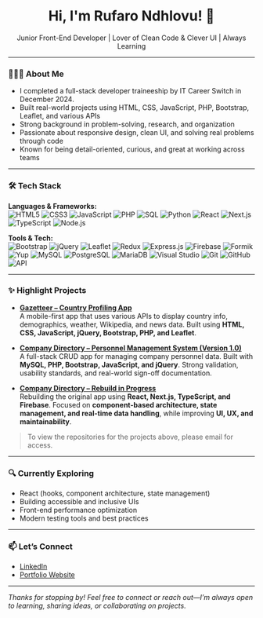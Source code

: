 <h1 align="center">Hi, I'm Rufaro Ndhlovu! 👋</h1>
<p align="center">Junior Front-End Developer | Lover of Clean Code & Clever UI | Always Learning</p>

---

### 👩🏾‍💻 About Me

- I completed a full-stack developer traineeship by IT Career Switch in December 2024.  
- Built real-world projects using HTML, CSS, JavaScript, PHP, Bootstrap, Leaflet, and various APIs  
- Strong background in problem-solving, research, and organization  
- Passionate about responsive design, clean UI, and solving real problems through code  
- Known for being detail-oriented, curious, and great at working across teams  

---

### 🛠️ Tech Stack

**Languages & Frameworks:**  
![HTML5](https://img.shields.io/badge/-HTML5-black?style=flat-square&logo=html5)
![CSS3](https://img.shields.io/badge/-CSS3-black?style=flat-square&logo=css3)
![JavaScript](https://img.shields.io/badge/-JavaScript-black?style=flat-square&logo=javascript)
![PHP](https://img.shields.io/badge/-PHP-black?style=flat-square&logo=php)
![SQL](https://img.shields.io/badge/-SQL-black?style=flat-square&logo=postgresql)
![Python](https://img.shields.io/badge/-Python-black?style=flat-square&logo=python)
![React](https://img.shields.io/badge/-React-black?style=flat-square&logo=react)
![Next.js](https://img.shields.io/badge/-Next.js-black?style=flat-square&logo=next.js)
![TypeScript](https://img.shields.io/badge/-TypeScript-black?style=flat-square&logo=typescript)
![Node.js](https://img.shields.io/badge/-Node.js-black?style=flat-square&logo=node.js)

**Tools & Tech:**  
![Bootstrap](https://img.shields.io/badge/-Bootstrap-black?style=flat-square&logo=bootstrap)
![jQuery](https://img.shields.io/badge/-jQuery-black?style=flat-square&logo=jquery)
![Leaflet](https://img.shields.io/badge/-Leaflet-black?style=flat-square&logo=leaflet)
![Redux](https://img.shields.io/badge/-Redux-black?style=flat-square&logo=redux)
![Express.js](https://img.shields.io/badge/-Express-black?style=flat-square&logo=express)
![Firebase](https://img.shields.io/badge/-Firebase-black?style=flat-square&logo=firebase)
![Formik](https://img.shields.io/badge/-Formik-black?style=flat-square&logo=formik)
![Yup](https://img.shields.io/badge/-Yup-black?style=flat-square&logo=yup)
![MySQL](https://img.shields.io/badge/-MySQL-black?style=flat-square&logo=mysql)
![PostgreSQL](https://img.shields.io/badge/-PostgreSQL-black?style=flat-square&logo=postgresql)
![MariaDB](https://img.shields.io/badge/-MariaDB-black?style=flat-square&logo=mariadb)
![Visual Studio](https://img.shields.io/badge/-Visual_Studio-black?style=flat-square&logo=visual-studio)
![Git](https://img.shields.io/badge/-Git-black?style=flat-square&logo=git)
![GitHub](https://img.shields.io/badge/-GitHub-black?style=flat-square&logo=github)
![API](https://img.shields.io/badge/-REST_APIs-black?style=flat-square&logo=api)

---

### ✨ Highlight Projects

- [**Gazetteer – Country Profiling App**](https://github.com/rufaro-ndhlovu/RufaroNdhlovu)  
  A mobile-first app that uses various APIs to display country info, demographics, weather, Wikipedia, and news data. Built using **HTML, CSS, JavaScript, jQuery, Bootstrap, PHP, and Leaflet**.

- [**Company Directory – Personnel Management System (Version 1.0)**](https://github.com/rufaro-ndhlovu/RufaroNdhlovu)  
  A full-stack CRUD app for managing company personnel data. Built with **MySQL, PHP, Bootstrap, JavaScript, and jQuery**. Strong validation, usability standards, and real-world sign-off documentation.

- [**Company Directory – Rebuild in Progress**](https://github.com/rufaro-ndhlovu/RufaroNdhlovu)  
  Rebuilding the original app using **React, Next.js, TypeScript, and Firebase**. Focused on **component-based architecture, state management, and real-time data handling**, while improving **UI, UX, and maintainability**.

> To view the repositories for the projects above, please email for access.  

---

### 🔍 Currently Exploring

- React (hooks, component architecture, state management)  
- Building accessible and inclusive UIs  
- Front-end performance optimization  
- Modern testing tools and best practices  

---

### 📫 Let’s Connect

- [LinkedIn](https://www.linkedin.com/in/rufaro-ndhlovu/)  
- [Portfolio Website](https://rufarondhlovu.co.uk)  

---

_Thanks for stopping by! Feel free to connect or reach out—I’m always open to learning, sharing ideas, or collaborating on projects._
